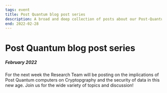 ```yaml
---
tags: event
title: Post Quantum blog post series
description: A broad and deep collection of posts about our Post-Quantum Computing future and present
end: 2022-02-28
---
```

# Post Quantum blog post series
##### February 2022

For the next week the Research Team will be posting on the implications of Post Quantum computers 
on Cryptopgraphy and the security of data in this new age. Join us for the wide variety of topics 
and discussion! 
